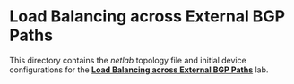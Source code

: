 # Load Balancing across External BGP Paths

This directory contains the *netlab* topology file and initial device configurations for the **[Load Balancing across External BGP Paths](https://bgplabs.net/lb/1-ebgp/)** lab.
